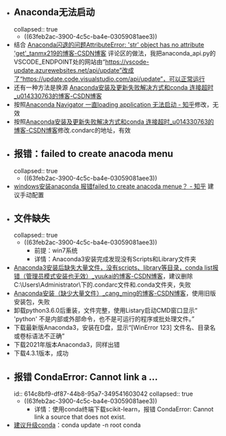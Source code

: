 - ## Anaconda无法启动
  collapsed:: true
	- ((63feb2ac-3900-4c5c-ba4e-03059081aee3))
- 结合 [Anaconda闪退的问题AttributeError: 'str' object has no attribute 'get'_tanmx219的博客-CSDN博客](https://blog.csdn.net/tanmx219/article/details/88069375) 评论区的做法，我把anaconda_api.py的VSCODE_ENDPOINT处的网站由“https://vscode-update.azurewebsites.net/api/update”改成了“https://update.code.visualstudio.com/api/update”，可以正常运行
- 还有一种方法是换源 [Anaconda安装及更新失败解决方式和conda 连接超时_u014330763的博客-CSDN博客](https://blog.csdn.net/u014330763/article/details/79994593)
- 按照[Anaconda Navigator 一直loading application 无法启动 - 知乎](https://zhuanlan.zhihu.com/p/364935316)修改，无效
- 按照[Anaconda安装及更新失败解决方式和conda 连接超时_u014330763的博客-CSDN博客](https://blog.csdn.net/u014330763/article/details/79994593)修改.condarc的地址，有效
- ## 报错：failed to create anacoda menu
  collapsed:: true
	- ((63feb2ac-3900-4c5c-ba4e-03059081aee3))
- [windows安装anaconda 报错failed to create anacoda menue？ - 知乎](https://www.zhihu.com/question/42263480) 建议手动配置
- ## 文件缺失
  collapsed:: true
	- ((63feb2ac-3900-4c5c-ba4e-03059081aee3))
		- 前提：win7系统
		- 详情：Anaconda3安装完成发现没有Scripts和Library文件夹
- [Anaconda3安装后缺失大量文件，没有scripts、library等目录，conda list报错（管理员模式安装也无效）_yuukai的博客-CSDN博客](https://blog.csdn.net/yuukai/article/details/119890159)，建议删除C:\Users\Administrator\下的.condarc文件和.conda文件夹，失败
- [Anaconda安装（缺少大量文件）_cang_ming的博客-CSDN博客](https://blog.csdn.net/cang_ming/article/details/106065730)，使用旧版安装包，失败
- 卸载python3.6.0后重装，文件完整，使用Listary启动CMD窗口显示“ 'python' 不是内部或外部命令，也不是可运行的程序或批处理文件。”
- 下载最新版Anaconda3，安装在D盘，显示“[WinError 123] 文件名、目录名或卷标语法不正确”
- 下载2021年版本Anaconda3，同样出错
- 下载4.3.1版本，成功
- ## 报错 CondaError: Cannot link a ...
  id:: 614c8bf9-df87-44b8-95a7-349541603042
  collapsed:: true
	- ((63feb2ac-3900-4c5c-ba4e-03059081aee3))
		- 详情：使用conda终端下载scikit-learn，报错 CondaError: Cannot link a source that does not exist.
- [建议升级conda](https://stackoverflow.com/questions/54024671/error-while-installing-tensorflow-in-conda-environment-condaerror-cannot-link)：conda update -n root conda